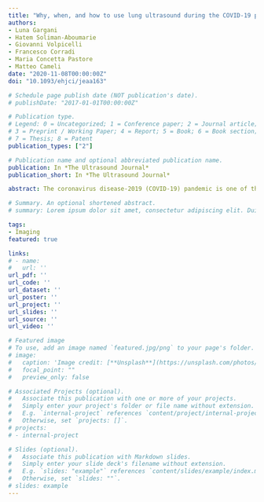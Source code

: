 ```yaml
---
title: "Why, when, and how to use lung ultrasound during the COVID-19 pandemic: enthusiasm and caution"
authors:
- Luna Gargani
- Hatem Soliman-Aboumarie
- Giovanni Volpicelli
- Francesco Corradi
- Maria Concetta Pastore
- Matteo Cameli 
date: "2020-11-08T00:00:00Z"
doi: "10.1093/ehjci/jeaa163"

# Schedule page publish date (NOT publication's date).
# publishDate: "2017-01-01T00:00:00Z"

# Publication type.
# Legend: 0 = Uncategorized; 1 = Conference paper; 2 = Journal article;
# 3 = Preprint / Working Paper; 4 = Report; 5 = Book; 6 = Book section;
# 7 = Thesis; 8 = Patent
publication_types: ["2"]

# Publication name and optional abbreviated publication name.
publication: In *The Ultrasound Journal*
publication_short: In *The Ultrasound Journal*

abstract: The coronavirus disease-2019 (COVID-19) pandemic is one of the major current global health issues, due to its high rate of infection and increasing mortality. SARS-CoV-2 is a novel coronavirus that spreads easily from symptomatic and asymptomatic patients through close contact and respiratory droplets, causing a severe acute respiratory infection in a certain percentage of cases.1 It is a challenge for clinicians to provide early diagnosis to isolate patients and prevent the most severe forms of acute distress respiratory syndrome (ARDS) or COVID-19 ARDS (CARDS), which represent a serious burden even for the most advanced medical systems.

# Summary. An optional shortened abstract.
# summary: Lorem ipsum dolor sit amet, consectetur adipiscing elit. Duis posuere tellus ac convallis placerat. Proin tincidunt magna sed ex sollicitudin condimentum.

tags:
- Imaging
featured: true

links:
# - name: 
#   url: ''
url_pdf: ''
url_code: ''
url_dataset: ''
url_poster: ''
url_project: ''
url_slides: ''
url_source: ''
url_video: ''

# Featured image
# To use, add an image named `featured.jpg/png` to your page's folder. 
# image:
#   caption: 'Image credit: [**Unsplash**](https://unsplash.com/photos/pLCdAaMFLTE)'
#   focal_point: ""
#   preview_only: false

# Associated Projects (optional).
#   Associate this publication with one or more of your projects.
#   Simply enter your project's folder or file name without extension.
#   E.g. `internal-project` references `content/project/internal-project/index.md`.
#   Otherwise, set `projects: []`.
# projects:
# - internal-project

# Slides (optional).
#   Associate this publication with Markdown slides.
#   Simply enter your slide deck's filename without extension.
#   E.g. `slides: "example"` references `content/slides/example/index.md`.
#   Otherwise, set `slides: ""`.
# slides: example
---
```


